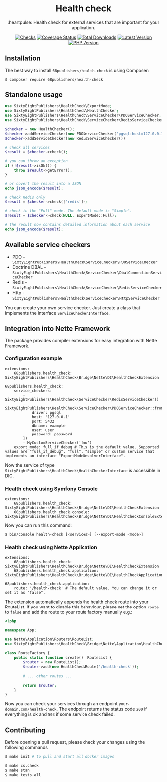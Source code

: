 <h1 align="center">Health check</h1>

<p align="center">:heartpulse: Health check for external services that are important for your application.</p>

<p align="center">
<a href="https://github.com/68publishers/health-check/actions"><img alt="Checks" src="https://badgen.net/github/checks/68publishers/health-check/master"></a>
<a href="https://coveralls.io/github/68publishers/health-check?branch=master"><img alt="Coverage Status" src="https://coveralls.io/repos/github/68publishers/health-check/badge.svg?branch=master"></a>
<a href="https://packagist.org/packages/68publishers/health-check"><img alt="Total Downloads" src="https://badgen.net/packagist/dt/68publishers/health-check"></a>
<a href="https://packagist.org/packages/68publishers/health-check"><img alt="Latest Version" src="https://badgen.net/packagist/v/68publishers/health-check"></a>
<a href="https://packagist.org/packages/68publishers/health-check"><img alt="PHP Version" src="https://badgen.net/packagist/php/68publishers/health-check"></a>
</p>

## Installation

The best way to install `68publishers/health-check` is using Composer:

```bash
$ composer require 68publishers/health-check
```

## Standalone usage

```php
use SixtyEightPublishers\HealthCheck\ExportMode;
use SixtyEightPublishers\HealthCheck\HealthChecker;
use SixtyEightPublishers\HealthCheck\ServiceChecker\PDOServiceChecker;
use SixtyEightPublishers\HealthCheck\ServiceChecker\RedisServiceChecker;

$checker = new HealthChecker();
$checker->addServiceChecker(new PDOServiceChecker('pgsql:host=127.0.0.1;port=5432;dbname=example', 'user', 'password'));
$checker->addServiceChecker(new RedisServiceChecker())

# check all services
$result = $checker->check();

# you can throw an exception
if (!$result->isOk()) {
    throw $result->getError();
}

# or covert the result into a JSON
echo json_encode($result);

# check Redis only
$result = $checker->check(['redis']);

# check in the "Full" mode. The default mode is "Simple".
$result = $checker->check(NULL, ExportMode::Full);

# the result now contains detailed information about each service
echo json_encode($result);
```

## Available service checkers

- PDO - `SixtyEightPublishers\HealthCheck\ServiceChecker\PDOServiceChecker`
- Doctrine DBAL - `SixtyEightPublishers\HealthCheck\ServiceChecker\DbalConnectionServiceChecker`
- Redis - `SixtyEightPublishers\HealthCheck\ServiceChecker\RedisServiceChecker`
- Http - `SixtyEightPublishers\HealthCheck\ServiceChecker\HttpServiceChecker`

You can create your own service checker. Just create a class that implements the interface `ServiceCheckerInterface`.

## Integration into Nette Framework

The package provides compiler extensions for easy integration with Nette Framework.

### Configuration example

```neon
extensions:
    68publishers.health_check: SixtyEightPublishers\HealthCheck\Bridge\Nette\DI\HealthCheckExtension

68publishers.health_check:
    service_checkers:
        - SixtyEightPublishers\HealthCheck\ServiceChecker\RedisServiceChecker()
        - SixtyEightPublishers\HealthCheck\ServiceChecker\PDOServiceChecker::fromParams([
            driver: pgsql
            host: '127.0.0.1'
            port: 5432
            dbname: example
            user: user
            password: password
        ])
        - MyCustomServiceChecker('foo')
    export_mode: full_if_debug # This is the default value. Supported values are "full_if_debug", "full", "simple" or custom service that implements an interface "ExportModeResolverInterface".
```

Now the service of type `SixtyEightPublishers\HealthCheck\HealthCheckerInterface` is accessible in DIC.

### Health check using Symfony Console

```neon
extensions:
    68publishers.health_check: SixtyEightPublishers\HealthCheck\Bridge\Nette\DI\HealthCheckExtension
    68publishers.health_check.console: SixtyEightPublishers\HealthCheck\Bridge\Nette\DI\HealthCheckConsoleExtension
```

Now you can run this command:

```bash
$ bin/console health-check [<services>] [--export-mode <mode>]
```

### Health check using Nette Application

```neon
extensions:
    68publishers.health_check: SixtyEightPublishers\HealthCheck\Bridge\Nette\DI\HealthCheckExtension
    68publishers.health_check.application: SixtyEightPublishers\HealthCheck\Bridge\Nette\DI\HealthCheckApplicationExtension

68publishers.health_check.application:
    route: '/health-check' # The default value. You can change it or set it as "false".
```

The extension automatically appends the health check route into your RouteList. If you want to disable this behaviour, please set the option `route` to `false` and add the route to your route factory manually e.g.:

```php
<?php

namespace App;

use Nette\Application\Routers\RouteList;
use SixtyEightPublishers\HealthCheck\Bridge\Nette\Application\HealthCheckRoute;

class RouteFactory {
    public static function create(): RouteList {
        $router = new RouteList();
        $router->add(new HealthCheckRoute('/health-check'));
        
        # ... other routes ...
        
        return $router;
    }
}
```

Now you can check your services through an endpoint `your-domain.com/health-check`.
The endpoint returns the status code `200` if everything is ok and `503` if some service check failed.

## Contributing

Before opening a pull request, please check your changes using the following commands

```bash
$ make init # to pull and start all docker images

$ make cs.check
$ make stan
$ make tests.all
```
